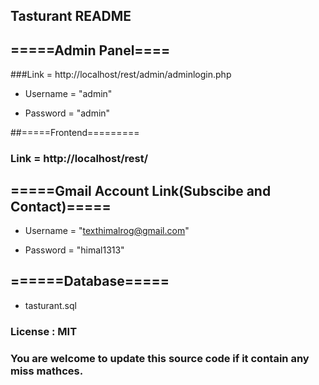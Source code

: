 ## Tasturant README

## =====Admin Panel====

###Link = http://localhost/rest/admin/adminlogin.php

 * Username = "admin"

 * Password = "admin"


##=====Frontend=========

### Link = http://localhost/rest/


## =====Gmail Account Link(Subscibe and Contact)=====

* Username = "texthimalrog@gmail.com"

* Password = "himal1313"


## ======Database=====

* tasturant.sql

### License : MIT

### You are welcome to update this source code if it contain any miss mathces.

